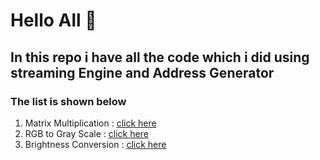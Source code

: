 # Hello All 👋
## In this repo i have all the code which i did using streaming Engine and Address Generator
### The list is shown below
1. Matrix Multiplication : [click here](./matrix_multiplication.cpp)
1. RGB to Gray Scale : [click here](./rgb_to_grayscale.cpp)
1. Brightness Conversion : [click here](./brightness.cpp)


